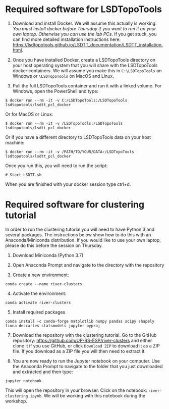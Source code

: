# Required software for LSDTopoTools

1. Download and install Docker. We will assume this actually is working. *You must install docker before Thursday if you want to run it on your own laptop. Otherwise you can use the lab PCs*. If you get stuck, you can find more detailed installation instructions here: https://lsdtopotools.github.io/LSDTT_documentation/LSDTT_installation.html.

2. Once you have installed Docker, create a LSDTopoTools directory on your host operating system that you will share with the LSDTopoTools docker containers.  We will assume you make this in `C:\LSDTopoTools` on Windows or `\LSDTopoTools` on MacOS and Linux.

3. Pull the full LSDTopoTools container and run it with a linked volume. For Windows, open the PowerShell and type:
```
$ docker run --rm -it -v C:/LSDTopoTools:/LSDTopoTools lsdtopotools/lsdtt_pcl_docker
```
Or for MacOS or Linux:
```
$ docker run --rm -it -v /LSDTopoTools:/LSDTopoTools lsdtopotools/lsdtt_pcl_docker
```
Or if you have a different directory to LSDTopoTools data on your host machine:
```
$ docker run --rm -it -v /PATH/TO/YOUR/DATA:/LSDTopoTools lsdtopotools/lsdtt_pcl_docker
```
Once you run this, you will need to run the script:
```
# Start_LSDTT.sh
```
When you are finished with your docker session type ctrl+d.


# Required software for clustering tutorial

In order to run the clustering tutorial you will need to have Python 3 and several packages. The instructions below show how to do this with an Anaconda/Miniconda distribution. If you would like to use your own laptop, please do this before the session on Thursday.

1. Download Miniconda (Python 3.7)

2. Open Anaconda Prompt and navigate to the directory with the repository

3. Create a new environment:
```
conda create --name river-clusters
```
4. Activate the environment:
```
conda activate river-clusters
```
5. Install required packages
```
conda install -c conda-forge matplotlib numpy pandas scipy shapely fiona descartes statsmodels jupyter pyproj
```
7. Download the repository with the clustering tutorial. Go to the GitHub repository: https://github.com/UP-RS-ESP/river-clusters and either clone it if you use GitHub, or click `Download ZIP` to download it as a ZIP file. If you download as a ZIP file you will then need to extract it.

6. You are now ready to run the Jupyter notebook on your computer. Use the Anaconda Prompt to navigate to the folder that you just downloaded and extracted and then type:
```
jupyter notebook
```
This will open the repository in your browser. Click on the notebook: `river-clustering.ipynb`. We will be working with this notebook during the workshop.
